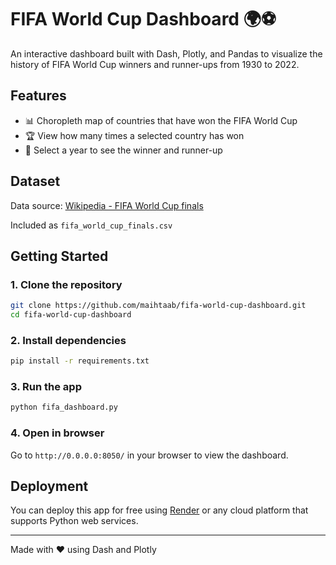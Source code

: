 # FIFA World Cup Dashboard 🌍⚽

An interactive dashboard built with Dash, Plotly, and Pandas to visualize the history of FIFA World Cup winners and runner-ups from 1930 to 2022.

## Features

- 📊 Choropleth map of countries that have won the FIFA World Cup
- 🏆 View how many times a selected country has won
- 📅 Select a year to see the winner and runner-up

## Dataset

Data source: [Wikipedia - FIFA World Cup finals](https://en.wikipedia.org/wiki/List_of_FIFA_World_Cup_finals)

Included as `fifa_world_cup_finals.csv`

## Getting Started

### 1. Clone the repository
```bash
git clone https://github.com/maihtaab/fifa-world-cup-dashboard.git
cd fifa-world-cup-dashboard
```

### 2. Install dependencies
```bash
pip install -r requirements.txt
```

### 3. Run the app
```bash
python fifa_dashboard.py
```

### 4. Open in browser
Go to `http://0.0.0.0:8050/` in your browser to view the dashboard.

## Deployment

You can deploy this app for free using [Render](https://render.com) or any cloud platform that supports Python web services.

---

Made with ❤️ using Dash and Plotly
